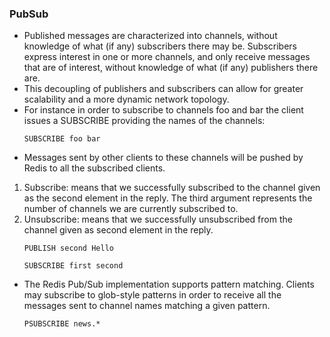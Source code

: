 ### PubSub

* Published messages are characterized into channels, without knowledge of what (if any) subscribers there may be. Subscribers express interest in one or more channels, and only receive messages that are of interest, without knowledge of what (if any) publishers there are.
* This decoupling of publishers and subscribers can allow for greater scalability and a more dynamic network topology.
* For instance in order to subscribe to channels foo and bar the client issues a SUBSCRIBE providing the names of the channels:
  ```
  SUBSCRIBE foo bar
  ```
* Messages sent by other clients to these channels will be pushed by Redis to all the subscribed clients.

1. Subscribe: means that we successfully subscribed to the channel given as the second element in the reply. The third argument represents the number of channels we are currently subscribed to.
1. Unsubscribe: means that we successfully unsubscribed from the channel given as second element in the reply.
    ```
    PUBLISH second Hello
    ```
   ```
   SUBSCRIBE first second
   ```
* The Redis Pub/Sub implementation supports pattern matching. Clients may subscribe to glob-style patterns in order to receive all the messages sent to channel names matching a given pattern.
    ```
    PSUBSCRIBE news.*
    ```
   